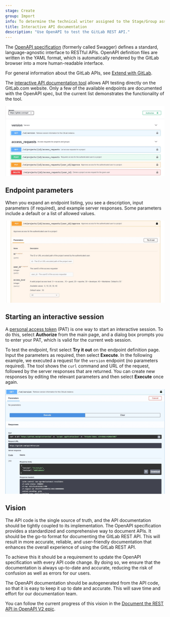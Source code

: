 ```yaml
---
stage: Create
group: Import
info: To determine the technical writer assigned to the Stage/Group associated with this page, see https://handbook.gitlab.com/handbook/product/ux/technical-writing/#assignments
title: Interactive API documentation
description: "Use OpenAPI to test the GitLab REST API."
---
```


The [OpenAPI specification](https://swagger.io/specification/) (formerly called Swagger) defines a
standard, language-agnostic interface to RESTful APIs. OpenAPI definition files are written in the
YAML format, which is automatically rendered by the GitLab browser into a more human-readable interface.

For general information about the GitLab APIs, see [Extend with GitLab](../_index.md).

<!--
The following link is absolute rather than relative because it needs to be viewed through the GitLab
Open API file viewer: https://docs.gitlab.com/ee/user/project/repository/#openapi-viewer.
-->
The [interactive API documentation tool](https://gitlab.com/gitlab-org/gitlab/-/blob/master/doc/api/openapi/openapi_v2.yaml)
allows API testing directly on the GitLab.com website. Only a few of the available endpoints are
documented with the OpenAPI spec, but the current list demonstrates the functionality of the tool.

![A list of some available GitLab API endpoints.](img/apiviewer01-fs8_v13_9.png)

## Endpoint parameters

When you expand an endpoint listing, you see a description, input parameters (if required),
and example server responses. Some parameters include a default or a list of allowed values.

![An expanded view that displays the endpoint information and the try it out option.](img/apiviewer04-fs8_v13_9.png)

## Starting an interactive session

A [personal access token](../../user/profile/personal_access_tokens.md) (PAT) is one way to
start an interactive session. To do this, select **Authorize** from the main page, and a
dialog box prompts you to enter your PAT, which is valid for the current web session.

To test the endpoint, first select **Try it out** on the endpoint definition page. Input the parameters
as required, then select **Execute**. In the following example, we executed a request for the `version`
endpoint (no parameters required). The tool shows the `curl` command and URL of the request, followed
by the server responses that are returned. You can create new responses by editing the relevant parameters
and then select **Execute** once again.

![The endpoint test view that includes the request and response.](img/apiviewer03-fs8_v13_9.png)

## Vision

The API code is the single source of truth, and the API documentation should be tightly coupled to its implementation. The OpenAPI specification provides a standardized and comprehensive way to document APIs. It should be the go-to format for documenting the GitLab REST API. This will result in more accurate, reliable, and user-friendly documentation that enhances the overall experience of using the GitLab REST API.

To achieve this it should be a requirement to update the OpenAPI specification with every API code change. By doing so, we ensure that the documentation is always up-to-date and accurate, reducing the risk of confusion as well as errors for our users.

The OpenAPI documentation should be autogenerated from the API code, so that it is easy to keep it up to date and accurate. This will save time and effort for our documentation team.

You can follow the current progress of this vision in the [Document the REST API in OpenAPI V2 epic](https://gitlab.com/groups/gitlab-org/-/epics/8926).
